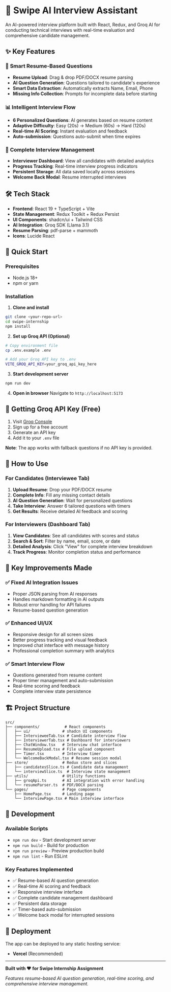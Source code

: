# 🚀 Swipe AI Interview Assistant

An AI-powered interview platform built with React, Redux, and Groq AI for conducting technical interviews with real-time evaluation and comprehensive candidate management.

## ✨ Key Features

### 🎯 **Smart Resume-Based Questions**
- **Resume Upload**: Drag & drop PDF/DOCX resume parsing
- **AI Question Generation**: Questions tailored to candidate's experience
- **Smart Data Extraction**: Automatically extracts Name, Email, Phone
- **Missing Info Collection**: Prompts for incomplete data before starting

### 📊 **Intelligent Interview Flow**
- **6 Personalized Questions**: AI generates based on resume content
- **Adaptive Difficulty**: Easy (20s) → Medium (60s) → Hard (120s)
- **Real-time AI Scoring**: Instant evaluation and feedback
- **Auto-submission**: Questions auto-submit when time expires

### 💾 **Complete Interview Management**
- **Interviewer Dashboard**: View all candidates with detailed analytics
- **Progress Tracking**: Real-time interview progress indicators
- **Persistent Storage**: All data saved locally across sessions
- **Welcome Back Modal**: Resume interrupted interviews

## 🛠️ Tech Stack

- **Frontend**: React 19 + TypeScript + Vite
- **State Management**: Redux Toolkit + Redux Persist
- **UI Components**: shadcn/ui + Tailwind CSS
- **AI Integration**: Groq SDK (Llama 3.1)
- **Resume Parsing**: pdf-parse + mammoth
- **Icons**: Lucide React

## 🚀 Quick Start

### Prerequisites
- Node.js 18+ 
- npm or yarn

### Installation

1. **Clone and install**
```bash
git clone <your-repo-url>
cd swipe-internship
npm install
```

2. **Set up Groq API (Optional)**
```bash
# Copy environment file
cp .env.example .env

# Add your Groq API key to .env
VITE_GROQ_API_KEY=your_groq_api_key_here
```

3. **Start development server**
```bash
npm run dev
```

4. **Open in browser**
Navigate to `http://localhost:5173`

## 🔑 Getting Groq API Key (Free)

1. Visit [Groq Console](https://console.groq.com/)
2. Sign up for a free account
3. Generate an API key
4. Add it to your `.env` file

**Note**: The app works with fallback questions if no API key is provided.

## 📱 How to Use

### For Candidates (Interviewee Tab)
1. **Upload Resume**: Drop your PDF/DOCX resume
2. **Complete Info**: Fill any missing contact details
3. **AI Question Generation**: Wait for personalized questions
4. **Take Interview**: Answer 6 tailored questions with timers
5. **Get Results**: Receive detailed AI feedback and scoring

### For Interviewers (Dashboard Tab)
1. **View Candidates**: See all candidates with scores and status
2. **Search & Sort**: Filter by name, email, score, or date
3. **Detailed Analysis**: Click "View" for complete interview breakdown
4. **Track Progress**: Monitor completion status and performance

## 🎨 Key Improvements Made

### ✅ **Fixed AI Integration Issues**
- Proper JSON parsing from AI responses
- Handles markdown formatting in AI outputs
- Robust error handling for API failures
- Resume-based question generation

### ✅ **Enhanced UI/UX**
- Responsive design for all screen sizes
- Better progress tracking and visual feedback
- Improved chat interface with message history
- Professional completion summary with analytics

### ✅ **Smart Interview Flow**
- Questions generated from resume content
- Proper timer management and auto-submission
- Real-time scoring and feedback
- Complete interview state persistence

## 🏗️ Project Structure

```
src/
├── components/           # React components
│   ├── ui/              # shadcn UI components
│   ├── IntervieweeTab.tsx # Candidate interview flow
│   ├── InterviewerTab.tsx # Dashboard for interviewers
│   ├── ChatWindow.tsx   # Interview chat interface
│   ├── ResumeUpload.tsx # File upload component
│   ├── Timer.tsx        # Interview timer
│   └── WelcomeBackModal.tsx # Resume session modal
├── store/               # Redux store and slices
│   ├── candidatesSlice.ts # Candidate data management
│   └── interviewSlice.ts  # Interview state management
├── utils/               # Utility functions
│   ├── groqApi.ts       # AI integration with error handling
│   └── resumeParser.ts  # PDF/DOCX parsing
└── pages/               # Page components
    ├── HomePage.tsx     # Landing page
    └── InterviewPage.tsx # Main interview interface
```

## 🔧 Development

### Available Scripts
- `npm run dev` - Start development server
- `npm run build` - Build for production
- `npm run preview` - Preview production build
- `npm run lint` - Run ESLint

### Key Features Implemented
- ✅ Resume-based AI question generation
- ✅ Real-time AI scoring and feedback
- ✅ Responsive interview interface
- ✅ Complete candidate management dashboard
- ✅ Persistent data storage
- ✅ Timer-based auto-submission
- ✅ Welcome back modal for interrupted sessions

## 🚀 Deployment

The app can be deployed to any static hosting service:
- **Vercel** (Recommended)



---

**Built with ❤️ for Swipe Internship Assignment**

*Features resume-based AI question generation, real-time scoring, and comprehensive interview management.*